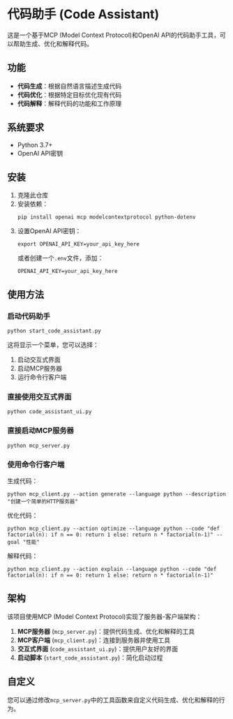 # 代码助手 (Code Assistant)

这是一个基于MCP (Model Context Protocol)和OpenAI API的代码助手工具，可以帮助生成、优化和解释代码。

## 功能

- **代码生成**：根据自然语言描述生成代码
- **代码优化**：根据特定目标优化现有代码
- **代码解释**：解释代码的功能和工作原理

## 系统要求

- Python 3.7+
- OpenAI API密钥

## 安装

1. 克隆此仓库
2. 安装依赖：
   ```
   pip install openai mcp modelcontextprotocol python-dotenv
   ```
3. 设置OpenAI API密钥：
   ```
   export OPENAI_API_KEY=your_api_key_here
   ```
   或者创建一个`.env`文件，添加：
   ```
   OPENAI_API_KEY=your_api_key_here
   ```

## 使用方法

### 启动代码助手

```
python start_code_assistant.py
```

这将显示一个菜单，您可以选择：
1. 启动交互式界面
2. 启动MCP服务器
3. 运行命令行客户端

### 直接使用交互式界面

```
python code_assistant_ui.py
```

### 直接启动MCP服务器

```
python mcp_server.py
```

### 使用命令行客户端

生成代码：
```
python mcp_client.py --action generate --language python --description "创建一个简单的HTTP服务器"
```

优化代码：
```
python mcp_client.py --action optimize --language python --code "def factorial(n): if n == 0: return 1 else: return n * factorial(n-1)" --goal "性能"
```

解释代码：
```
python mcp_client.py --action explain --language python --code "def factorial(n): if n == 0: return 1 else: return n * factorial(n-1)"
```

## 架构

该项目使用MCP (Model Context Protocol)实现了服务器-客户端架构：

1. **MCP服务器** (`mcp_server.py`)：提供代码生成、优化和解释的工具
2. **MCP客户端** (`mcp_client.py`)：连接到服务器并使用工具
3. **交互式界面** (`code_assistant_ui.py`)：提供用户友好的界面
4. **启动脚本** (`start_code_assistant.py`)：简化启动过程

## 自定义

您可以通过修改`mcp_server.py`中的工具函数来自定义代码生成、优化和解释的行为。
